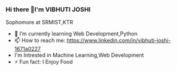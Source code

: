 ### Hi there 👋I'm VIBHUTI JOSHI
Sophomore at SRMIST,KTR

- 🌱 I’m currently learning Web Development,Python
- 📫 How to reach me: https://www.linkedin.com/in/vibhuti-joshi-1671a0227
-    I'm Intrested in Machine Learning,Web Development 
- ⚡ Fun fact: I Enjoy Food
